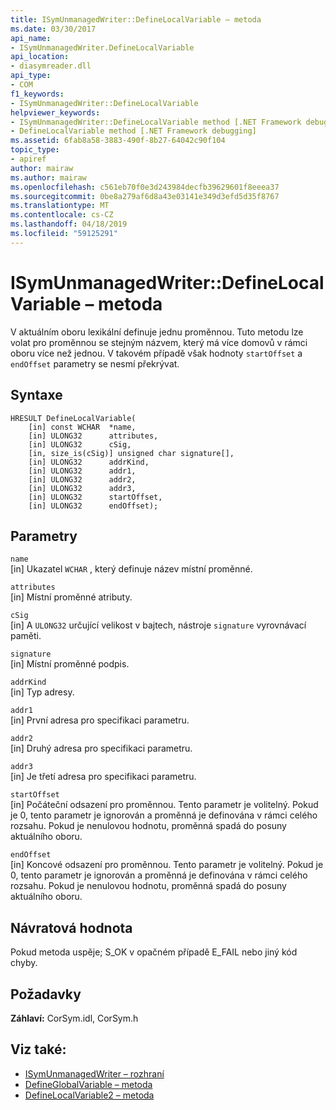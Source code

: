 ```yaml
---
title: ISymUnmanagedWriter::DefineLocalVariable – metoda
ms.date: 03/30/2017
api_name:
- ISymUnmanagedWriter.DefineLocalVariable
api_location:
- diasymreader.dll
api_type:
- COM
f1_keywords:
- ISymUnmanagedWriter::DefineLocalVariable
helpviewer_keywords:
- ISymUnmanagedWriter::DefineLocalVariable method [.NET Framework debugging]
- DefineLocalVariable method [.NET Framework debugging]
ms.assetid: 6fab8a58-3883-490f-8b27-64042c90f104
topic_type:
- apiref
author: mairaw
ms.author: mairaw
ms.openlocfilehash: c561eb70f0e3d243984decfb39629601f8eeea37
ms.sourcegitcommit: 0be8a279af6d8a43e03141e349d3efd5d35f8767
ms.translationtype: MT
ms.contentlocale: cs-CZ
ms.lasthandoff: 04/18/2019
ms.locfileid: "59125291"
---
```

# <a name="isymunmanagedwriterdefinelocalvariable-method"></a>ISymUnmanagedWriter::DefineLocalVariable – metoda
V aktuálním oboru lexikální definuje jednu proměnnou. Tuto metodu lze volat pro proměnnou se stejným názvem, který má více domovů v rámci oboru více než jednou. V takovém případě však hodnoty `startOffset` a `endOffset` parametry se nesmí překrývat.  
  
## <a name="syntax"></a>Syntaxe  
  
```  
HRESULT DefineLocalVariable(  
    [in] const WCHAR  *name,  
    [in] ULONG32      attributes,  
    [in] ULONG32      cSig,  
    [in, size_is(cSig)] unsigned char signature[],  
    [in] ULONG32      addrKind,  
    [in] ULONG32      addr1,  
    [in] ULONG32      addr2,  
    [in] ULONG32      addr3,  
    [in] ULONG32      startOffset,  
    [in] ULONG32      endOffset);  
```  
  
## <a name="parameters"></a>Parametry  
 `name`  
 [in] Ukazatel `WCHAR` , který definuje název místní proměnné.  
  
 `attributes`  
 [in] Místní proměnné atributy.  
  
 `cSig`  
 [in] A `ULONG32` určující velikost v bajtech, nástroje `signature` vyrovnávací paměti.  
  
 `signature`  
 [in] Místní proměnné podpis.  
  
 `addrKind`  
 [in] Typ adresy.  
  
 `addr1`  
 [in] První adresa pro specifikaci parametru.  
  
 `addr2`  
 [in] Druhý adresa pro specifikaci parametru.  
  
 `addr3`  
 [in] Je třetí adresa pro specifikaci parametru.  
  
 `startOffset`  
 [in] Počáteční odsazení pro proměnnou. Tento parametr je volitelný. Pokud je 0, tento parametr je ignorován a proměnná je definována v rámci celého rozsahu. Pokud je nenulovou hodnotu, proměnná spadá do posuny aktuálního oboru.  
  
 `endOffset`  
 [in] Koncové odsazení pro proměnnou. Tento parametr je volitelný. Pokud je 0, tento parametr je ignorován a proměnná je definována v rámci celého rozsahu. Pokud je nenulovou hodnotu, proměnná spadá do posuny aktuálního oboru.  
  
## <a name="return-value"></a>Návratová hodnota  
 Pokud metoda uspěje; S_OK v opačném případě E_FAIL nebo jiný kód chyby.  
  
## <a name="requirements"></a>Požadavky  
 **Záhlaví:** CorSym.idl, CorSym.h  
  
## <a name="see-also"></a>Viz také:

- [ISymUnmanagedWriter – rozhraní](../../../../docs/framework/unmanaged-api/diagnostics/isymunmanagedwriter-interface.md)
- [DefineGlobalVariable – metoda](../../../../docs/framework/unmanaged-api/diagnostics/isymunmanagedwriter-defineglobalvariable-method.md)
- [DefineLocalVariable2 – metoda](../../../../docs/framework/unmanaged-api/diagnostics/isymunmanagedwriter2-definelocalvariable2-method.md)
